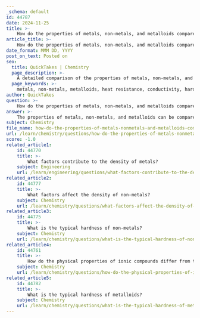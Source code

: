 ```yaml
---
_schema: default
id: 44787
date: 2024-11-25
title: >-
    How do the properties of metals, non-metals, and metalloids compare in terms of heat resistance, conductivity, hardness, luster, density, physical forms, and ionization?
article_title: >-
    How do the properties of metals, non-metals, and metalloids compare in terms of heat resistance, conductivity, hardness, luster, density, physical forms, and ionization?
date_format: MMM DD, YYYY
post_on_text: Posted on
seo:
  title: QuickTakes | Chemistry
  page_description: >-
    A detailed comparison of the properties of metals, non-metals, and metalloids in terms of heat resistance, conductivity, hardness, luster, density, physical forms, and ionization.
  page_keywords: >-
    metals, non-metals, metalloids, heat resistance, conductivity, hardness, luster, density, physical forms, ionization energy, electrical conductivity, thermal conductivity, brittleness, malleability, ductility, semiconductor, ionic properties
author: QuickTakes
question: >-
    How do the properties of metals, non-metals, and metalloids compare in terms of heat resistance, conductivity, hardness, luster, density, physical forms, and ionization?
answer: >-
    The properties of metals, non-metals, and metalloids can be compared across several dimensions, including heat resistance, conductivity, hardness, luster, density, physical forms, and ionization. Here’s a detailed comparison:\n\n### 1. Heat Resistance\n- **Metals**: Generally have high melting points, making them heat resistant. They are often used in applications requiring durability under high temperatures.\n- **Non-Metals**: Typically have lower melting points compared to metals and are less heat resistant.\n- **Metalloids**: Exhibit intermediate heat resistance, with melting points that can vary widely depending on the specific element.\n\n### 2. Conductivity\n- **Metals**: Excellent conductors of heat and electricity due to the presence of free-moving electrons. This property makes them ideal for electrical wiring and heat exchangers.\n- **Non-Metals**: Poor conductors of heat and electricity. They are generally insulators, with exceptions like graphite, which can conduct electricity.\n- **Metalloids**: Have intermediate conductivity, acting as semiconductors. This property is crucial in electronic applications, such as in silicon used in computer chips.\n\n### 3. Hardness\n- **Metals**: Typically malleable and ductile, allowing them to be shaped without breaking. They can range from soft (like sodium) to very hard (like tungsten).\n- **Non-Metals**: Usually brittle and can be hard or soft. They do not exhibit malleability or ductility.\n- **Metalloids**: Tend to be brittle and can shatter like non-metals, but some may have hardness comparable to metals.\n\n### 4. Luster\n- **Metals**: Characteristically shiny and reflective, which is a defining property of metals.\n- **Non-Metals**: Generally non-lustrous and can appear in various colors.\n- **Metalloids**: Can be shiny or dull, often exhibiting a metallic luster.\n\n### 5. Density\n- **Metals**: Generally have high densities, making them heavy for their size. This is due to closely packed atoms.\n- **Non-Metals**: Typically have lower densities compared to metals.\n- **Metalloids**: Have densities that are usually less than metals but greater than non-metals.\n\n### 6. Physical Forms\n- **Metals**: Most are solid at room temperature (with the exception of mercury, which is liquid).\n- **Non-Metals**: Can exist in all three states at room temperature (solid, liquid, gas), such as carbon (solid), bromine (liquid), and oxygen (gas).\n- **Metalloids**: All are solids at room temperature.\n\n### 7. Ionization\n- **Metals**: Have low ionization energies, allowing them to easily lose electrons and form positive ions (cations).\n- **Non-Metals**: Generally have high ionization energies, making it difficult for them to lose electrons; they tend to gain electrons to form negative ions (anions).\n- **Metalloids**: Exhibit intermediate ionization energies and can both gain and lose electrons in reactions, depending on the conditions.\n\nIn summary, metals are characterized by high conductivity, hardness, and luster, while non-metals are generally poor conductors and brittle. Metalloids possess properties that are intermediate between the two, making them unique in their applications, especially in electronics.
subject: Chemistry
file_name: how-do-the-properties-of-metals-nonmetals-and-metalloids-compare-in-terms-of-heat-resistance-conductivity-hardness-luster-density-physical-forms-and-ionization.md
url: /learn/chemistry/questions/how-do-the-properties-of-metals-nonmetals-and-metalloids-compare-in-terms-of-heat-resistance-conductivity-hardness-luster-density-physical-forms-and-ionization
score: -1.0
related_article1:
    id: 44770
    title: >-
        What factors contribute to the density of metals?
    subject: Engineering
    url: /learn/engineering/questions/what-factors-contribute-to-the-density-of-metals
related_article2:
    id: 44777
    title: >-
        What factors affect the density of non-metals?
    subject: Chemistry
    url: /learn/chemistry/questions/what-factors-affect-the-density-of-nonmetals
related_article3:
    id: 44775
    title: >-
        What is the typical hardness of non-metals?
    subject: Chemistry
    url: /learn/chemistry/questions/what-is-the-typical-hardness-of-nonmetals
related_article4:
    id: 44761
    title: >-
        How do the physical properties of ionic compounds differ from those of covalent compounds?
    subject: Chemistry
    url: /learn/chemistry/questions/how-do-the-physical-properties-of-ionic-compounds-differ-from-those-of-covalent-compounds
related_article5:
    id: 44782
    title: >-
        What is the typical hardness of metalloids?
    subject: Chemistry
    url: /learn/chemistry/questions/what-is-the-typical-hardness-of-metalloids
---
```


&nbsp;
